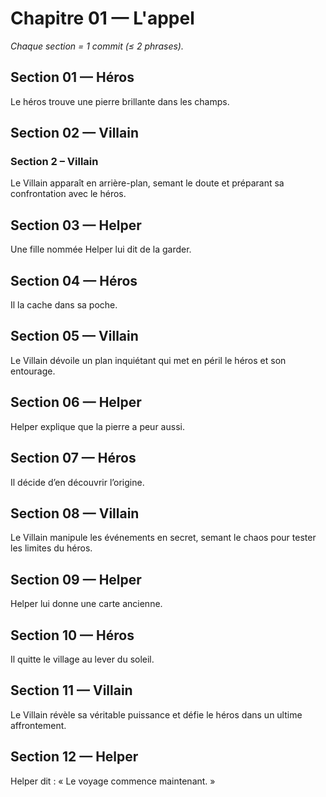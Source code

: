 # Chapitre 01 — L'appel

_Chaque section = 1 commit (≤ 2 phrases)._

## Section 01 — Héros
Le héros trouve une pierre brillante dans les champs.

## Section 02 — Villain
<!-- Écrivez ici (≤ 2 phrases). -->
### Section 2 – Villain
Le Villain apparaît en arrière-plan, semant le doute et préparant sa confrontation avec le héros.

## Section 03 — Helper
Une fille nommée Helper lui dit de la garder.

## Section 04 — Héros
Il la cache dans sa poche.

## Section 05 — Villain
<!-- Écrivez ici (≤ 2 phrases). -->
Le Villain dévoile un plan inquiétant qui met en péril le héros et son entourage.

## Section 06 — Helper
Helper explique que la pierre a peur aussi.

## Section 07 — Héros
Il décide d’en découvrir l’origine.

## Section 08 — Villain
<!-- Écrivez ici (≤ 2 phrases). -->
Le Villain manipule les événements en secret, semant le chaos pour tester les limites du héros.

## Section 09 — Helper
Helper lui donne une carte ancienne.

## Section 10 — Héros
Il quitte le village au lever du soleil.

## Section 11 — Villain
<!-- Écrivez ici (≤ 2 phrases). -->
Le Villain révèle sa véritable puissance et défie le héros dans un ultime affrontement.

## Section 12 — Helper
Helper dit : « Le voyage commence maintenant. »
